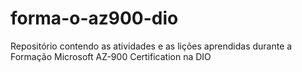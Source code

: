 # forma-o-az900-dio
Repositório contendo as atividades e as lições aprendidas durante a Formação Microsoft AZ-900 Certification na DIO
